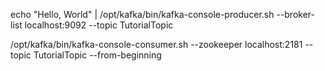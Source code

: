 

echo "Hello, World" | /opt/kafka/bin/kafka-console-producer.sh --broker-list localhost:9092 --topic TutorialTopic

/opt/kafka/bin/kafka-console-consumer.sh --zookeeper localhost:2181 --topic TutorialTopic --from-beginning


